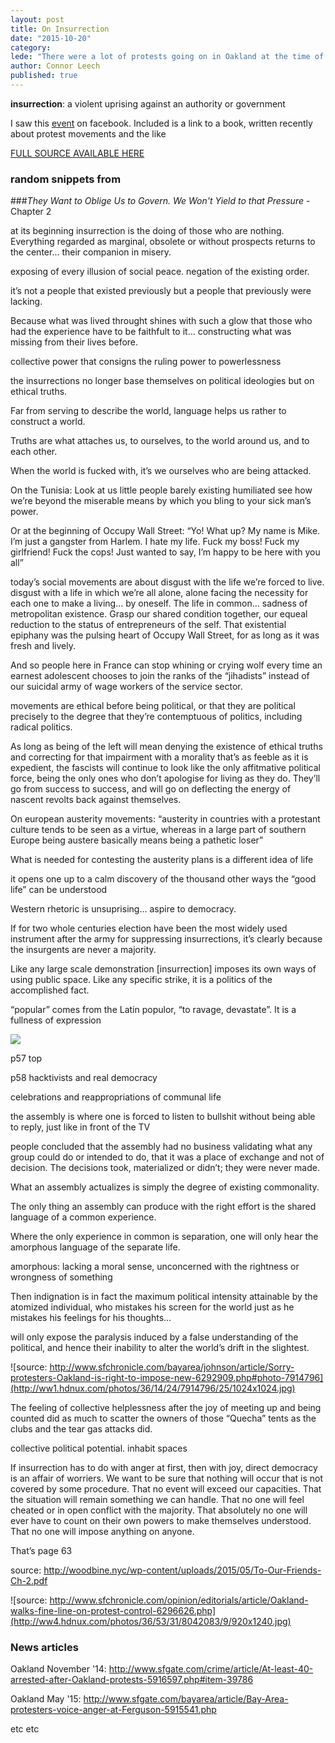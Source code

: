 ```yaml
---
layout: post
title: On Insurrection
date: "2015-10-20"
category:
lede: "There were a lot of protests going on in Oakland at the time of this writing. This post summarizes a summary of a book about the importance of protest movements. It is primarily in note form."
author: Connor Leech
published: true
---
```


**insurrection**: a violent uprising against an authority or government

I saw this [event](https://www.facebook.com/events/367500803440253/) on facebook. Included is a link to a book, written recently about protest movements and the like

[FULL SOURCE AVAILABLE HERE](http://woodbine.nyc/wp-content/uploads/2015/05/To-Our-Friends-Ch-2.pdf)

### random snippets from 
###<i>They Want to Oblige Us to Govern. We Won't Yield to that Pressure</i> - Chapter 2

at its beginning insurrection is the doing of those who are nothing. Everything regarded as marginal, obsolete or without prospects returns to the center… their companion in misery.

exposing of every illusion of social peace. negation of the existing order.

it’s not a people that existed previously but a people that previously were lacking. 

Because what was lived throught shines with such a glow that those who had the experience have to be faithfult to it… constructing what was missing from their lives before.

collective power that consigns the ruling power to powerlessness

the insurrections no longer base themselves on political ideologies but on ethical truths.

Far from serving to describe the world, language helps us rather to construct a world.

Truths are what attaches us, to ourselves, to the world around us, and to each other.

When the world is fucked with, it’s we ourselves who are being attacked.

On the Tunisia: Look at us little people barely existing humiliated see how we’re beyond the miserable means by which you bling to your sick man’s power.


Or at the beginning of Occupy Wall Street:
“Yo! What up? My name is Mike. I’m just a gangster from Harlem. I hate my life. Fuck my boss! Fuck my girlfriend! Fuck the cops! Just wanted to say, I’m happy to be here with you all”

today’s social movements are about disgust with the life we’re forced to live. disgust with a life in which we’re all alone, alone facing the necessity for each one to make a living… by oneself. The life in common… sadness of metropolitan existence. Grasp our shared condition together, our equeal reduction to the status of entrepreneurs of the self. That existential epiphany was the pulsing heart of Occupy Wall Street, for as long as it was fresh and lively.

And so people here in France can stop whining or crying wolf every time an earnest adolescent chooses to join the ranks of the “jihadists” instead of our suicidal army of wage workers of the service sector.

movements are ethical before being political, or that they are political precisely to the degree that they’re contemptuous of politics, including radical politics.


As long as being of the left will mean denying the existence of ethical truths and correcting for that impairment with a morality that’s as feeble as it is expedient, the fascists will continue to look like the only affitmative political force, being the only ones who don’t apologise for living as they do. They’ll go from success to success, and will go on deflecting the energy of nascent revolts back against themselves.


On european austerity movements: “austerity in countries with a protestant culture tends to be seen as a virtue, whereas in a large part of southern Europe being austere basically means being a pathetic loser”

What is needed for contesting the austerity plans is a different idea of life

it opens one up to a calm discovery of the thousand other ways the “good life” can be understood

Western rhetoric is unsuprising… aspire to democracy.

If for two whole centuries election have been the most widely used instrument after the army for suppressing insurrections, it’s clearly because the insurgents are never a majority.


Like any large scale demonstration [insurrection] imposes its own ways of using public space. Like any specific strike, it is a politics of the accomplished fact.

“popular” comes from the Latin populor, “to ravage, devastate”. It is a fullness of expression

![](http://media.giphy.com/media/J14e5CQhGyykM/giphy.gif)




p57 top


p58 hacktivists and real democracy


celebrations and reappropriations of communal life

the assembly is where one is forced to listen to bullshit without being able to reply, just like in front of the TV

people concluded that the assembly had no business validating what any group could do or intended to do, that it was a place of exchange and not of decision. The decisions took, materialized or didn’t; they were never made.

What an assembly actualizes is simply the degree of existing commonality. 

The only thing an assembly can produce with the right effort is the shared language of a common experience.


Where the only experience in common is separation, one will only hear the amorphous language of the separate life. 

amorphous: lacking a moral sense, unconcerned with the rightness or wrongness of something


Then indignation is in fact the maximum political intensity attainable by the atomized individual, who mistakes his screen for the world just as he mistakes his feelings for his thoughts…

will only expose the paralysis induced by a false understanding of the political, and hence their inability to alter the world’s drift in the slightest.

![source: http://www.sfchronicle.com/bayarea/johnson/article/Sorry-protesters-Oakland-is-right-to-impose-new-6292909.php#photo-7914796](http://ww1.hdnux.com/photos/36/14/24/7914796/25/1024x1024.jpg)

The feeling of collective helplessness after the joy of meeting up and being counted did as much to scatter the owners of those “Quecha” tents as the clubs and the tear gas attacks did.


collective political potential. inhabit spaces

If insurrection has to do with anger at first, then with joy, direct democracy is an affair of worriers. We want to be sure that nothing will occur that is not covered by some procedure. That no event will exceed our capacities. That the situation will remain something we can handle. That no one will feel cheated or in open conflict with the majority. That absolutely no one will ever have to count on their own powers to make themselves understood. That no one will impose anything on anyone.

That’s page 63 

source: http://woodbine.nyc/wp-content/uploads/2015/05/To-Our-Friends-Ch-2.pdf


![source: http://www.sfchronicle.com/opinion/editorials/article/Oakland-walks-fine-line-on-protest-control-6296626.php](http://ww4.hdnux.com/photos/36/53/31/8042083/9/920x1240.jpg)

### News articles

Oakland November '14: http://www.sfgate.com/crime/article/At-least-40-arrested-after-Oakland-protests-5916597.php#item-39786

Oakland May '15: http://www.sfgate.com/bayarea/article/Bay-Area-protesters-voice-anger-at-Ferguson-5915541.php

etc etc

















